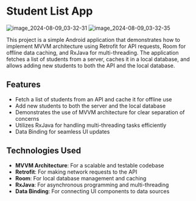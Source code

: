 # Student List App

![image_2024-08-09_03-32-31](https://github.com/user-attachments/assets/c7c720e0-2d11-47cf-95d9-1960fd9f17a6)
![image_2024-08-09_03-32-35](https://github.com/user-attachments/assets/12f94450-cb8f-4e64-99e9-c5c51de2956a)

This project is a simple Android application that demonstrates how to implement MVVM architecture using Retrofit for API requests, Room for offline data caching, and RxJava for multi-threading. The application fetches a list of students from a server, caches it in a local database, and allows adding new students to both the API and the local database.

## Features

- Fetch a list of students from an API and cache it for offline use
- Add new students to both the server and the local database
- Demonstrates the use of MVVM architecture for clear separation of concerns
- Utilizes RxJava for handling multi-threading tasks efficiently
- Data Binding for seamless UI updates

## Technologies Used

- **MVVM Architecture**: For a scalable and testable codebase
- **Retrofit**: For making network requests to the API
- **Room**: For local database management and caching
- **RxJava**: For asynchronous programming and multi-threading
- **Data Binding**: For connecting UI components to data sources

